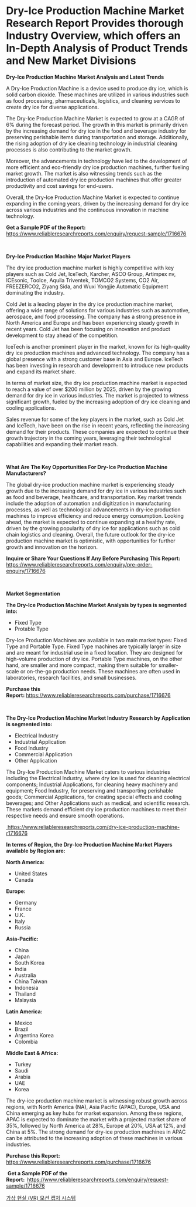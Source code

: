 <p><h1>Dry-Ice Production Machine Market Research Report Provides thorough Industry Overview, which offers an In-Depth Analysis of Product Trends and New Market Divisions</h1></p><p><strong>Dry-Ice Production Machine Market Analysis and Latest Trends</strong></p>
<p><p>A Dry-Ice Production Machine is a device used to produce dry ice, which is solid carbon dioxide. These machines are utilized in various industries such as food processing, pharmaceuticals, logistics, and cleaning services to create dry ice for diverse applications.</p><p>The Dry-Ice Production Machine Market is expected to grow at a CAGR of 6% during the forecast period. The growth in this market is primarily driven by the increasing demand for dry ice in the food and beverage industry for preserving perishable items during transportation and storage. Additionally, the rising adoption of dry ice cleaning technology in industrial cleaning processes is also contributing to the market growth.</p><p>Moreover, the advancements in technology have led to the development of more efficient and eco-friendly dry ice production machines, further fueling market growth. The market is also witnessing trends such as the introduction of automated dry ice production machines that offer greater productivity and cost savings for end-users.</p><p>Overall, the Dry-Ice Production Machine Market is expected to continue expanding in the coming years, driven by the increasing demand for dry ice across various industries and the continuous innovation in machine technology.</p></p>
<p><strong>Get a Sample PDF of the Report:&nbsp;</strong> <a href="https://www.reliableresearchreports.com/enquiry/request-sample/1716676">https://www.reliableresearchreports.com/enquiry/request-sample/1716676</a></p>
<p>&nbsp;</p>
<p><strong>Dry-Ice Production Machine Major Market Players</strong></p>
<p><p>The dry ice production machine market is highly competitive with key players such as Cold Jet, IceTech, Karcher, ASCO Group, Artimpex nv, ICEsonic, TooIce, Aquila Triventek, TOMCO2 Systems, CO2 Air, FREEZERCO2, Ziyang Sida, and Wuxi Yongjie Automatic Equipment dominating the industry.</p><p>Cold Jet is a leading player in the dry ice production machine market, offering a wide range of solutions for various industries such as automotive, aerospace, and food processing. The company has a strong presence in North America and Europe and has been experiencing steady growth in recent years. Cold Jet has been focusing on innovation and product development to stay ahead of the competition.</p><p>IceTech is another prominent player in the market, known for its high-quality dry ice production machines and advanced technology. The company has a global presence with a strong customer base in Asia and Europe. IceTech has been investing in research and development to introduce new products and expand its market share.</p><p>In terms of market size, the dry ice production machine market is expected to reach a value of over $200 million by 2025, driven by the growing demand for dry ice in various industries. The market is projected to witness significant growth, fueled by the increasing adoption of dry ice cleaning and cooling applications.</p><p>Sales revenue for some of the key players in the market, such as Cold Jet and IceTech, have been on the rise in recent years, reflecting the increasing demand for their products. These companies are expected to continue their growth trajectory in the coming years, leveraging their technological capabilities and expanding their market reach.</p></p>
<p>&nbsp;</p>
<p><strong>What Are The Key Opportunities For Dry-Ice Production Machine Manufacturers?</strong></p>
<p><p>The global dry-ice production machine market is experiencing steady growth due to the increasing demand for dry ice in various industries such as food and beverage, healthcare, and transportation. Key market trends include the adoption of automation and digitization in manufacturing processes, as well as technological advancements in dry-ice production machines to improve efficiency and reduce energy consumption. Looking ahead, the market is expected to continue expanding at a healthy rate, driven by the growing popularity of dry ice for applications such as cold chain logistics and cleaning. Overall, the future outlook for the dry-ice production machine market is optimistic, with opportunities for further growth and innovation on the horizon.</p></p>
<p><strong>Inquire or Share Your Questions If Any Before Purchasing This Report:</strong> <a href="https://www.reliableresearchreports.com/enquiry/pre-order-enquiry/1716676">https://www.reliableresearchreports.com/enquiry/pre-order-enquiry/1716676</a></p>
<p>&nbsp;</p>
<p><strong>Market Segmentation</strong></p>
<p><strong>The Dry-Ice Production Machine Market Analysis by types is segmented into:</strong></p>
<p><ul><li>Fixed Type</li><li>Protable Type</li></ul></p>
<p><p>Dry-Ice Production Machines are available in two main market types: Fixed Type and Portable Type. Fixed Type machines are typically larger in size and are meant for industrial use in a fixed location. They are designed for high-volume production of dry ice. Portable Type machines, on the other hand, are smaller and more compact, making them suitable for smaller-scale or on-the-go production needs. These machines are often used in laboratories, research facilities, and small businesses.</p></p>
<p><strong>Purchase this Report:&nbsp;</strong><a href="https://www.reliableresearchreports.com/purchase/1716676">https://www.reliableresearchreports.com/purchase/1716676</a></p>
<p>&nbsp;</p>
<p><strong>The Dry-Ice Production Machine Market Industry Research by Application is segmented into:</strong></p>
<p><ul><li>Electrical Industry</li><li>Industrial Application</li><li>Food Industry</li><li>Commercial Application</li><li>Other Application</li></ul></p>
<p><p>The Dry-Ice Production Machine Market caters to various industries including the Electrical Industry, where dry ice is used for cleaning electrical components; Industrial Applications, for cleaning heavy machinery and equipment; Food Industry, for preserving and transporting perishable goods; Commercial Applications, for creating special effects and cooling beverages; and Other Applications such as medical, and scientific research. These markets demand efficient dry ice production machines to meet their respective needs and ensure smooth operations.</p></p>
<p><a href="https://www.reliableresearchreports.com/dry-ice-production-machine-r1716676">&nbsp;https://www.reliableresearchreports.com/dry-ice-production-machine-r1716676</a></p>
<p><strong>In terms of Region, the Dry-Ice Production Machine Market Players available by Region are:</strong></p>
<p>
    <p> <strong> North America: </strong>
        <ul>
            <li>United States</li>
            <li>Canada</li>
        </ul>
        </p> 
    <p> <strong> Europe: </strong>
        <ul>
            <li>Germany</li>
            <li>France</li>
            <li>U.K.</li>
            <li>Italy</li>
            <li>Russia</li>
        </ul>
        </p> 
    <p> <strong> Asia-Pacific: </strong>
        <ul>
            <li>China</li>
            <li>Japan</li>
            <li>South Korea</li>
            <li>India</li>
            <li>Australia</li>
            <li>China Taiwan</li>
            <li>Indonesia</li>
            <li>Thailand</li>
            <li>Malaysia</li>
        </ul>
        </p> 
    <p> <strong> Latin America: </strong>
        <ul>
            <li>Mexico</li>
            <li>Brazil</li>
            <li>Argentina Korea</li>
            <li>Colombia</li>
        </ul>
        </p> 
    <p> <strong> Middle East & Africa: </strong>
        <ul>
            <li>Turkey</li>
            <li>Saudi</li>
            <li>Arabia</li>
            <li>UAE</li>
            <li>Korea</li>
        </ul>
    </p>
    </p>
<p><p>The dry-ice production machine market is witnessing robust growth across regions, with North America (NA), Asia Pacific (APAC), Europe, USA and China emerging as key hubs for market expansion. Among these regions, APAC is expected to dominate the market with a projected market share of 35%, followed by North America at 28%, Europe at 20%, USA at 12%, and China at 5%. The strong demand for dry-ice production machines in APAC can be attributed to the increasing adoption of these machines in various industries.</p></p>
<p><strong>Purchase this Report: </strong><a href="https://www.reliableresearchreports.com/purchase/1716676">https://www.reliableresearchreports.com/purchase/1716676</a></p>
<p>&nbsp;<strong>Get a Sample PDF of the Report:&nbsp;&nbsp;</strong><a href="https://www.reliableresearchreports.com/enquiry/request-sample/1716676">https://www.reliableresearchreports.com/enquiry/request-sample/1716676</a></p>
<p><strong></strong></p>
<p><p><a href="https://github.com/vsoq0zknh59/Market-Research-Report-List-2/blob/main/4577865101536.md">가상 현실 (VR) 모션 캡처 시스템</a></p></p>